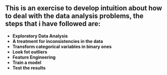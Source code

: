 ## This is an exercise to develop intuition about how to deal with the data analysis problems, the steps that i have followed are:

* **Exploratory Data Analysis**
* **A treatment for inconsistencies in the data**
* **Transform categorical variables in binary ones**
* **Look fot outliers**
* **Feature Engineering**
* **Train a model**
* **Test the results**